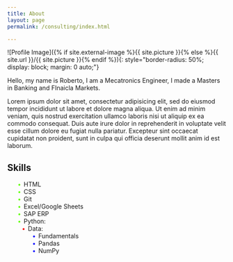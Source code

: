```yaml
---
title: About
layout: page
permalink: /consulting/index.html

---
```


<!-- This code directly applies the border-radius, display, and margin styles inline to the image tag. -->
![Profile Image]({% if site.external-image %}{{ site.picture }}{% else %}{{ site.url }}/{{ site.picture }}{% endif %}){: style="border-radius: 50%; display: block; margin: 0 auto;"}

<!-- ![Profile Image]({% if site.external-image %}{{ site.picture }}{% else %}{{ site.url }}/{{ site.picture }}{% endif %}) -->

<p>Hello, my name is Roberto, I am a Mecatronics Engineer, I made a Masters in Banking and FInaicla Markets.</p>

<p>Lorem ipsum dolor sit amet, consectetur adipisicing elit, sed do eiusmod
tempor incididunt ut labore et dolore magna aliqua. Ut enim ad minim veniam,
quis nostrud exercitation ullamco laboris nisi ut aliquip ex ea commodo
consequat. Duis aute irure dolor in reprehenderit in voluptate velit esse
cillum dolore eu fugiat nulla pariatur. Excepteur sint occaecat cupidatat non
proident, sunt in culpa qui officia deserunt mollit anim id est laborum.</p>

<h2>Skills</h2>

<style>
    .skill-list ul {
        list-style: none; /* Remove default bullet points */
    }

    .skill-list ul > li::before {
        content: "•"; /* Use a custom bullet point, like a solid circle */
        color: #5eff00; /* Set the color to green */
        display: inline-block;
        width: 1em; /* Adjust size as needed */+
        margin-left: -1em; /* Adjust spacing as needed */
    }

    .skill-list ul > li > ul > li::before {
        content: "•"; /* Use a custom bullet point, like a solid circle */
        color: red; /* Set the color to red */
        display: inline-block;
        width: 1em; /* Adjust size as needed */
        margin-left: -1em; /* Adjust spacing as needed */
    }
    .skill-list ul > li > ul > li > ul > li::before {
        content: "•"; /* Use a custom bullet point, like a solid circle */
        color: blue; /* Set the color to red */
        display: inline-block;
        width: 1em; /* Adjust size as needed */
        margin-left: -1em; /* Adjust spacing as needed */
    }
</style>

<section class="skill-list">
	<ul>
		<li>HTML
		<li>CSS
		<li>Git
		<li>Excel/Google Sheets
		<li>SAP ERP
		<li>Python:
			<ul>
				<li>Data:
					<ul>
						<li>Fundamentals</li>
						<li>Pandas</li>
						<li>NumPy</li>
					</ul>
				</li>
			</ul>
		</li>
		</li>
		</li>
		</li>
		</li>
		</li>
    </ul>
</section>
<!-- 				<li>Data Visualization:
					<ul>
						<li>Matplotlib</li>
						<li>Seaborn</li>
					</ul>
				</li>
				<li>Data Mining:
					<ul>
						<li>Text Mining</li>
						<li>Data cleaning</li>
					</ul>
				</li>
				<li>Database:
					<ul>
						<li>Spark</li>
						<li>SQL</li>
					</ul>
				</li>
			</ul>
		</li>
		<li>SQL, Non SQL:
			<ul>
				<li>MySQL</li>
				<li>MongoDB</li>
				<li>Snowflake</li>
			</ul>
		</li>
		<li>BI Software:
			<ul>
				<li>Power BI</li>
				<li>MicroStrategy</li>
				<li>Google Locker</li>
			</ul>
		</li>
	</ul> -->

<!-- <h2>Projects</h2>

<ul>
    <li><a href="https://github.com/">Lorem Lorem</a></li>
    <li><a href="https://github.com/">Ipsum Dolor</a></li>
    <li><a href="https://github.com/">Dolor Lorem</a></li>
</ul> -->

